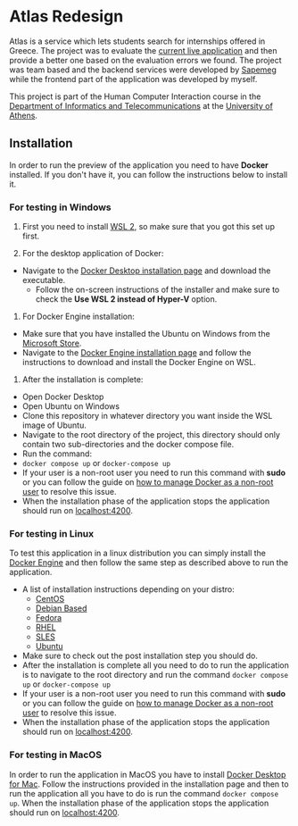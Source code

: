 # Atlas Redesign

Atlas is a service which lets students search for internships offered in Greece. The project was to evaluate the <a href="https://atlas.grnet.gr/" target="_blank">current live application</a> and then provide a better one based on the evaluation errors we found.
<a href="" target="_blank"></a>
The project was team based and the backend services were developed by <a href="https://github.com/Sapemeg" target="_blank">Sapemeg</a> while the frontend part of the application was developed by myself.

This project is part of the Human Computer Interaction course in the <a href="https://www.di.uoa.gr/en" target="_blank">Department of Informatics and Telecommunications</a> at the <a href="https://www.uoa.gr/" target="_blank">University of Athens</a>.

## Installation

In order to run the preview of the application you need to have **Docker** installed. If you don't have it, you can follow the instructions below to install it.

### For testing in Windows

1. First you need to install <a href="https://learn.microsoft.com/en-us/windows/wsl/install" target="_blank">WSL 2</a>, so make sure that you got this set up first.

2. For the desktop application of Docker:

- Navigate to the <a href="https://docs.docker.com/desktop/install/windows-install/" target="_blank">Docker Desktop installation page</a> and download the executable.
  - Follow the on-screen instructions of the installer and make sure to check the **Use WSL 2 instead of Hyper-V** option.

1. For Docker Engine installation:

- Make sure that you have installed the Ubuntu on Windows from the <a href="https://apps.microsoft.com/store/detail/ubuntu-on-windows/9NBLGGH4MSV6?hl=" target="_blank">Microsoft Store</a>.
- Navigate to the <a href="https://docs.docker.com/engine/install/ubuntu/" target="_blank">Docker Engine installation page</a> and follow the instructions to download and install the Docker Engine on WSL.

1. After the installation is complete:

- Open Docker Desktop
- Open Ubuntu on Windows
- Clone this repository in whatever directory you want inside the WSL image of Ubuntu.
- Navigate to the root directory of the project, this directory should only contain two sub-directories and the docker compose file.
- Run the command:
- `docker compose up` or `docker-compose up`
- If your user is a non-root user you need to run this command with **sudo** or you can follow the guide on <a href="https://docs.docker.com/engine/install/linux-postinstall/" target="_blank">how to manage Docker as a non-root user</a> to resolve this issue.
- When the installation phase of the application stops the application should run on <a href="http://localhost:4200" target="_blank">localhost:4200</a>.

### For testing in Linux

To test this application in a linux distribution you can simply install the <a href="https://docs.docker.com/engine/" target="_blank">Docker Engine</a> and then follow the same step as described above to run the application.

- A list of installation instructions depending on your distro:
  - <a href="https://docs.docker.com/engine/install/centos/" target="_blank">CentOS</a>
  - <a href="https://docs.docker.com/engine/install/debian/" target="_blank">Debian Based</a>
  - <a href="https://docs.docker.com/engine/install/fedora/" target="_blank">Fedora</a>
  - <a href="https://docs.docker.com/engine/install/rhel/" target="_blank">RHEL</a>
  - <a href="https://docs.docker.com/engine/install/sles/" target="_blank">SLES</a>
  - <a href="https://docs.docker.com/engine/install/ubuntu/" target="_blank">Ubuntu</a>
- Make sure to check out the post installation step you should do.
- After the installation is complete all you need to do to run the application is to navigate to the root directory and run the command `docker compose up` or `docker-compose up`
- If your user is a non-root user you need to run this command with **sudo** or you can follow the guide on <a href="https://docs.docker.com/engine/install/linux-postinstall/" target="_blank">how to manage Docker as a non-root user</a> to resolve this issue.
- When the installation phase of the application stops the application should run on <a href="http://localhost:4200" target="_blank">localhost:4200</a>.

### For testing in MacOS

In order to run the application in MacOS you have to install <a href="https://docs.docker.com/desktop/install/mac-install/" target="_blank">Docker Desktop for Mac</a>. Follow the instructions provided in the installation page and then to run the application all you have to do is run the command `docker compose up`. When the installation phase of the application stops the application should run on <a href="http://localhost:4200" target="_blank">localhost:4200</a>.
